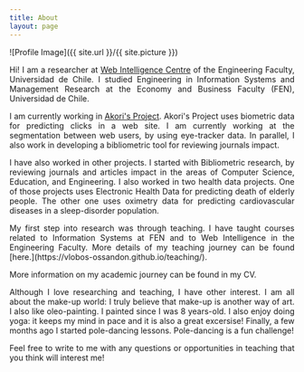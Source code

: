 ```yaml
---
title: About
layout: page
---
```

![Profile Image]({{ site.url }}/{{ site.picture }})

<p align="justify">
Hi! I am a researcher at <a href="http://wic.cl/" target="_blank">Web Intelligence Centre</a> of the Engineering Faculty, Universidad de Chile. I studied Engineering in Information Systems and Management Research at the Economy and Business Faculty (FEN), Universidad de Chile.  
</p>

<p align="justify">
I am currently working in <a href="https://www.akoriproject.cl/" target="_blank">Akori's Project</a>. Akori's Project uses biometric data for predicting clicks in a web site. I am currently working at the segmentation between web users, by using eye-tracker data. In parallel, I also work in developing a bibliometric tool for reviewing journals impact.
</p>

<p align="justify">
I have also worked in other projects. I started with Bibliometric research, by reviewing journals and articles impact in the areas of Computer Science, Education, and Engineering. I also worked in two health data projects. One of those projects uses Electronic Health Data for predicting death of elderly people. The other one uses oximetry data for predicting cardiovascular diseases in a sleep-disorder population.
</p>

<p align="justify">
My first step into research was through teaching. I have taught courses related to Information Systems at FEN and to Web Intelligence in the Engineering Faculty. More details of my teaching journey can be found [here.](https://vlobos-ossandon.github.io/teaching/).
</p>

<p align="justify">
More information on my academic journey can be found in my CV.
</p>

<p align="justify">
Although I love researching and teaching, I have other interest. I am all about the make-up world: I truly believe that make-up is another way of art. I also like oleo-painting. I painted since I was 8 years-old. I also enjoy doing yoga: it keeps my mind in pace and it is also a great excersise! Finally, a few months ago I started pole-dancing lessons. Pole-dancing is a fun challenge!
</p>

<p align="justify">
Feel free to write to me with any questions or opportunities in teaching that you think will interest me! 
</p>